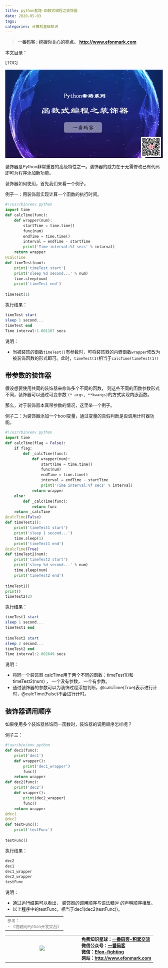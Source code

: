 ```yaml
---
title: python套路-函数式编程之装饰器
date: 2020-05-03
tags: 
categories: 计算机基础知识
---
```


> **一番码客 : 挖掘你关心的亮点。**
> **http://www.efonmark.com**

本文目录：

[TOC]

![image-20200503231031637](2020-05-03-python套路-函数式编程之装饰器/image-20200503231031637.png)

<!-- more -->

装饰器是Python非常重要的高级特性之一。装饰器的威力在于无需修改已有代码即可为程序添加新功能。   

装饰器如何使用，首先我们来看一个例子。

例子一：用装饰器实现计算一个函数的执行时间。

```python
#!/usr/bin/env python
import time
def calcTime(func):
    def wrapper(num):
        startTime = time.time()
        func(num)
        endTime = time.time()
        interval = endTime - startTime
        print('Time interval:%f secs' % intarval)
    return wrapper
@calcTime
def timeTest(num):
    print('timeTest start')
    print('sleep %d second...' % num)
    time.sleep(num)
    print('timeTest end')
    
timeTest(1)
```

执行结果：

```powershell
timeTest start
sleep 1 second...
timeTest end
Time interval:1.001107 secs
```

说明：

* 当被装饰的函数`timeTest()`有参数时，可将装饰器的内嵌函数`wrapper`修改为被装饰函数的形式即可。此时，`timeTest(1)`相当于`calcTime(timeTest(1))`

## 带参数的装饰器

假设想要使用共同的装饰器来修饰多个不同的函数， 则这些不同的函数参数形式不同，装饰器可以通过可变参数 `(* args, **kwargs)`的方式实现内嵌函数。  

那么，对于装饰器本真带参数的情况，这里举一个例子。

例子二：为装饰器添加一个bool变量，通过变量的真假判断是否调用计时器功能。

```python
#!/usr/bin/env python
import time
def calcTime(flag = False):
    if flag:
        def _calcTime(func):
            def wrapper(num):
                startTime = time.time()
                func(num)
                endTime = time.time()
                interval = endTime - startTime
                print('Time interval:%f secs' % interval)
            return wrapper
    else:
        def _calcTime(func):
            return func
    return _calcTime
@calcTime(False)
def timeTest1():
    print('timeTest1 start')
    print('sleep 1 second...')
    time.sleep(1)
    print('timeTest1 end')
@calcTime(True)
def timeTest2(num):
    print('timeTest2 start')
    print('sleep %d second...' % num)
    time.sleep(num)
    print('timeTest2 end')
    
timeTest1()
print()
timeTest2(2)
```

执行结果：

```powershell
timeTest1 start
sleep 1 second...
timeTest1 end

timeTest2 start
sleep 2 second...
timeTest2 end
Time interval:2.002649 secs
```

说明：

* 将同一个装饰器 calcTime用于两个不同的函数：timeTest1()和timeTest2(num) ， 一个没有参数， 一个有参数。 
* 通过装饰器的参数可以为装饰过程添加判断，@calcTime(True)表示进行计时，@calcTime(False)不会进行计时。

## 装饰器调用顺序

如果使用多个装饰器修饰同一函数时，装饰器的调用顺序怎样呢？

例子三：

```python
#!usr/bin/env python
def dec1(func):
    print('dec1')
    def wrapper():
        print('dec1_wrapper')
        func()
    return wrapper
def dec2(func):
    print('dec2')
    def wrapper():
        print(dec2_wrapper)
        func()
    return wrapper
@dec1
@dec2
def testFunc():
    print('testFunc')
    
testFunc()
```

执行结果：

```powershell
dec2
dec1
dec1_wrapper
dec2_wrapper
testFunc
```

说明：

* 通过运行结果可以看出， 装饰器的调用顺序与语法糖＠ 的声明顺序相反。
* 以上程序中的testFunc，相当于dec1(dec2(testFunc))。



<table>
    <td>
    <font size="2" color="gray">参考：</font><br>
    <font size="2" color="gray">
        - 《物联网Python开发实战》
    </font><br>
    </td>
</table>


<table>
<tr>
<td ><center><img src="http://www.efonmark.com/efonmark-blog/readme/guanzhu_1.jpg" width=50%></center></td>
<td width="50%" align=left><b>
    免费知识星球：<a href="http://www.efonmark.com/efonmark-blog/readme/zhishixingqiu1.png">一番码客-积累交流</a><br>
    微信公众号：<a href="http://www.efonmark.com/efonmark-blog/readme/guanzhu_1.jpg">一番码客</a><br>
    微信：<a href="http://www.efonmark.com/efonmark-blog/readme/weixin.jpg">Efon-fighting</a><br>
    网站：<a href="http://www.efonmark.com">http://www.efonmark.com</a><br></b></td>
</tr>
</table>